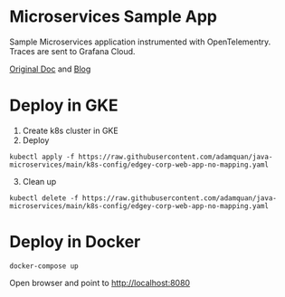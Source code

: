 # Microservices Sample App

Sample Microservices application instrumented with OpenTelementry. Traces are sent to Grafana Cloud.

[Original Doc](https://www.getambassador.io/docs/telepresence/latest/quick-start/qs-java/) and [Blog](https://dzone.com/articles/rapidly-develop-java-microservices-on-kubernetes-w)

# Deploy in GKE

1. Create k8s cluster in GKE
2. Deploy 
```
kubectl apply -f https://raw.githubusercontent.com/adamquan/java-microservices/main/k8s-config/edgey-corp-web-app-no-mapping.yaml
```


3. Clean up
```
kubectl delete -f https://raw.githubusercontent.com/adamquan/java-microservices/main/k8s-config/edgey-corp-web-app-no-mapping.yaml
```

# Deploy in Docker

```
docker-compose up
```

Open browser and point to [http://localhost:8080](http://localhost:8080)
